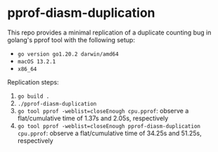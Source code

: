 # pprof-diasm-duplication
This repo provides a minimal replication of a duplicate counting bug in golang's pprof tool with the following setup:
 - `go version go1.20.2 darwin/amd64`
 - `macOS 13.2.1`
 - `x86_64`

Replication steps:
1. `go build .`
2. `./pprof-diasm-duplication`
3. `go tool pprof -weblist=closeEnough cpu.pprof`: observe a flat/cumulative time of 1.37s and 2.05s, respectively
4. `go tool pprof -weblist=closeEnough pprof-diasm-duplication cpu.pprof`: observe a flat/cumulative time of 34.25s and 51.25s, respectively